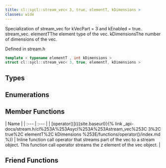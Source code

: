 ```yaml
---
title: cl::sycl::stream_vec< 3, true, elementT, kDimensions >
classes: wide
---
```



Specialization of stream_vec for kVecPart = 3 and kEnabled = true. stream_vec. elementTThe element type of the vec. kDimensionsThe number of dimensions of the vec. 

Defined in stream.h

```cpp
template < typename elementT , int kDimensions >
struct cl::sycl::stream_vec< 3, true, elementT, kDimensions >
```

## Types

## Enumerations

## Member Functions

  | Name |
| :--- | :--- |
| [operator()]({{site.baseurl}}{% link _api-docs/stream.h/cl%253A%253Asycl%253A%253Astream_vec%253C 3%2C true%2C elementT%2C kDimensions %253E/functions/operator()/index.md %}) | Inline function call operator that streams part of the vec to a stream object. This function call operator streams the z element of the vec object.  |


## Friend Functions


